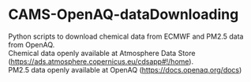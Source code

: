 # CAMS-OpenAQ-dataDownloading
Python scripts to download chemical data from ECMWF and PM2.5 data from OpenAQ. \
Chemical data openly available at Atmosphere Data Store (https://ads.atmosphere.copernicus.eu/cdsapp#!/home). \
PM2.5 data openly available at OpenAQ (https://docs.openaq.org/docs)
